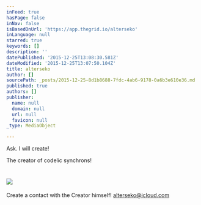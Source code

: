 ```yaml
---
inFeed: true
hasPage: false
inNav: false
isBasedOnUrl: 'https://app.thegrid.io/alterseko'
inLanguage: null
starred: true
keywords: []
description: ''
datePublished: '2015-12-25T13:08:30.581Z'
dateModified: '2015-12-25T13:07:50.104Z'
title: alterseko
author: []
sourcePath: _posts/2015-12-25-8d1b8688-7fdc-4ab6-9178-0a6b3e610e36.md
published: true
authors: []
publisher:
  name: null
  domain: null
  url: null
  favicon: null
_type: MediaObject

---
```

Ask. I will create!

The creator of codelic synchrons!

# ![](https://s3-us-west-2.amazonaws.com/the-grid-img/p/0ea7fa2217f051f1932380c88ffd3466dd8b9d99.png)

Create a contact with the Creator himself! [alterseko@icloud.com][0]

[0]: mailto:alterseko@icloud.com